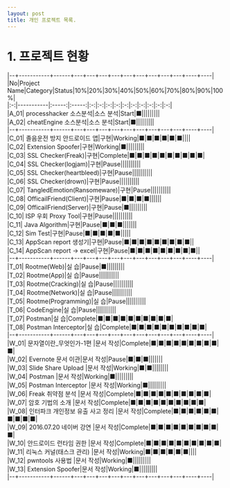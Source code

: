 ```yaml
---
layout: post
title: 개인 프로젝트 목록.
---
```



# 1. 프로젝트 현황

|--+-----------+------+---+---+---+---+---+---+---+---+---+----+----|  
|No|Project Name|Category|Status|10%|20%|30%|40%|50%|60%|70%|80%|90%|100%|  
|:-:|-----------|:-----:|:-----:|:-:|:-:|:-:|:-:|:-:|:-:|:-:|:-:|:-:|:-:|  
|A_01| processhacker 소스분석|소스 분석|Start|■|||||||||    
|A_02| cheatEngine 소스분석|소스 분석|Start|■|||||||||    
|--+-----------+------+---+---+---+---+---+---+---+---+---+----+----|  
|C_01| 졸음운전 방지 안드로이드 앱|구현|Working|■|■|■|■|■|■||||   
|C_02| Extension Spoofer|구현|Working|■|||||||||   
|C_03| SSL Checker(Freak)|구현|Complete|■|■|■|■|■|■|■|■|■|■|   
|C_04| SSL Checker(logjam)|구현|Pause||||||||||   
|C_05| SSL Checker(heartbleed)|구현|Pause||||||||||   
|C_06| SSL Checker(drown)|구현|Pause||||||||||   
|C_07| TangledEmotion(Ransomeware)|구현|Pause||||||||||   
|C_08| OfficailFriend(Client)|구현|Pause|■|■|■|■||||||   
|C_09| OfficailFriend(Server)|구현|Pause|■|||||||||   
|C_10| ISP 우회 Proxy Tool|구현|Pause||||||||||   
|C_11| Java Algorithm|구현|Pause|■|■|■|||||||   
|C_12| Sim Test|구현|Pause|■|■|■|■|■|||||   
|C_13| AppScan report 생성기|구현|Pause|■|■|■|■|■|■|■|■|■||   
|C_14| AppScan report → excel|구현|Pause|■|■|■|■|■|■|■|■|■||   
|--+-----------+------+---+---+---+---+---+---+---+---+---+----+----|  
|T_01| Rootme(Web)|실 습|Pause|■|||||||||   
|T_02| Rootme(App)|실 습|Pause||||||||||   
|T_03| Rootme(Cracking)|실 습|Pause||||||||||   
|T_04| Rootme(Network)|실 습|Pause||||||||||   
|T_05| Rootme(Programming)|실 습|Pause||||||||||   
|T_06| CodeEngine|실 습|Pause||||||||||   
|T_07| Postman|실 습|Complete|■|■|■|■|■|■|■|■|■|■|   
|T_08| Postman Interceptor|실 습|Complete|■|■|■|■|■|■|■|■|■|■|   
|--+-----------+------+---+---+---+---+---+---+---+---+---+----+----|  
|W_01| 문자열이란_무엇인가-1편 |문서 작성|Complete|■|■|■|■|■|■|■|■|■|■|    
|W_02| Evernote 문서 이관|문서 작성|Pause|■|■|■|||||||   
|W_03| Slide Share Upload |문서 작성|Working|■|■||||||||   
|W_04| Postman |문서 작성|Working|■|||||||||   
|W_05| Postman Interceptor |문서 작성|Working|■|||||||||   
|W_06| Freak 취약점 분석 |문서 작성|Complete|■|■|■|■|■|■|■|■|■|■|  
|W_07| 암호 기법의 소개 |문서 작성|Complete|■|■|■|■|■|■|■|■|■|■|  
|W_08| 인터파크 개인정보 유출 사고 정리 |문서 작성|Complete|■|■|■|■|■|■|■|■|■|■|  
|W_09| 2016.07.20 네이버 강연 |문서 작성|Complete|■|■|■|■|■|■|■|■|■|■|  
|W_10| 안드로이드 런타임 권한 |문서 작성|Complete|■|■|■|■|■|■|■|■|■|■|  
|W_11| 리눅스 커널(태스크 관리) |문서 작성|Working|■|■|■|■|■|■||||  
|W_12| pwntools 사용법 |문서 작성|Working|■|||||||||   
|W_13| Extension Spoofer|문서 작성|Working|■|||||||||   
|--+-----------+------+---+---+---+---+---+---+---+---+---+----+----|  
